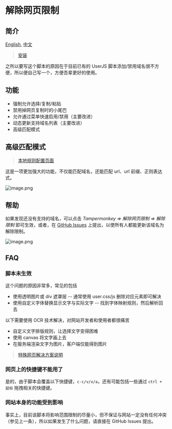 # 解除网页限制

## 简介

[English](https://github.com/rxliuli/userjs/blob/master/packages/unblock-web-restrictions/README.md), [中文](https://github.com/rxliuli/userjs/blob/master/packages/unblock-web-restrictions/README.zhCN.md)

> [安装](https://github.com/rxliuli/userjs/raw/gh-pages/unblock-web-restrictions/index.user.js)

之所以要写这个脚本的原因在于目前已有的 UserJS 脚本添加/禁用域名很不方便，所以便自己写一个，方便吾辈更好的使用。

## 功能

- 强制允许选择/复制/粘贴
- 禁用掉网页复制时的小尾巴
- 允许通过菜单快速启用/禁用（主要改进）
- 动态更新支持域名列表（主要改进）
- 高级匹配模式

## 高级匹配模式

> [本地规则配置页面](https://userjs.rxliuli.com/)

这是一项更加强大的功能，不仅能匹配域名，还能匹配 url、url 前缀、正则表达式。

![image.png](https://i.loli.net/2020/05/17/4Piwq6CbGIfx1HU.png)

## 帮助

如果发现还没有支持的域名，可以点击 _Tampermonkey => 解除网页限制 => 解除限制_ 即可生效，或者，在 [GitHub Issues](https://github.com/rxliuli/userjs/issues) 上提出，以使所有人都能更新该域名为解除限制。

![image.png](https://i.loli.net/2019/10/15/xypJIQnbtN4DuWM.png)

## FAQ

### 脚本未生效

这个问题的原因非常多，常见的包括

- 使用透明图片或 div 遮罩层 -- 通常使用 user.css/js 删除对应元素即可解决
- 使用自定义字体替换显示文字与实际文字 -- 找到字体映射规则，然后解析回去

以下需要使用 OCR 技术解决，对网站开发者和使用者都很痛苦

- 自定义文字排版规则，让选择文字变得困难
- 使用 canvas 将文字画上去
- 在服务端渲染文字为图片，客户端仅能得到图片

> [特殊网页解决方案说明](https://github.com/rxliuli/userjs/blob/master/packages/unblock-web-restrictions/docs/SpecialPages.md)

### 网页上的快捷键不能用了

是的，由于脚本会覆盖以下快捷键，`c-c/v/x/a`，还有可能包括一些通过 `ctrl + 鼠标` 拖拽相关的快捷键。

### 网站本身的功能受到影响

事实上，目前该脚本将影响范围限制的尽量小，但不保证与网站一定没有任何冲突（参见上一条），所以如果发生了什么问题，请直接在 GitHub Issues 提出。
